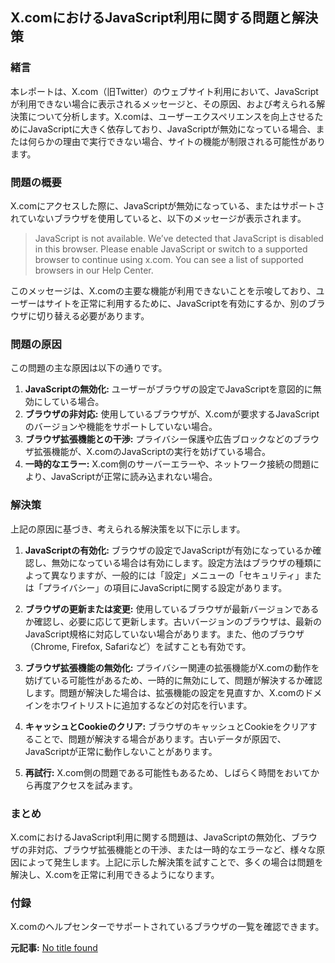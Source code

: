 ## X.comにおけるJavaScript利用に関する問題と解決策

### 緒言

本レポートは、X.com（旧Twitter）のウェブサイト利用において、JavaScriptが利用できない場合に表示されるメッセージと、その原因、および考えられる解決策について分析します。X.comは、ユーザーエクスペリエンスを向上させるためにJavaScriptに大きく依存しており、JavaScriptが無効になっている場合、または何らかの理由で実行できない場合、サイトの機能が制限される可能性があります。

### 問題の概要

X.comにアクセスした際に、JavaScriptが無効になっている、またはサポートされていないブラウザを使用していると、以下のメッセージが表示されます。

> JavaScript is not available. We’ve detected that JavaScript is disabled in this browser. Please enable JavaScript or switch to a supported browser to continue using x.com. You can see a list of supported browsers in our Help Center.

このメッセージは、X.comの主要な機能が利用できないことを示唆しており、ユーザーはサイトを正常に利用するために、JavaScriptを有効にするか、別のブラウザに切り替える必要があります。

### 問題の原因

この問題の主な原因は以下の通りです。

1. **JavaScriptの無効化:** ユーザーがブラウザの設定でJavaScriptを意図的に無効にしている場合。
2. **ブラウザの非対応:** 使用しているブラウザが、X.comが要求するJavaScriptのバージョンや機能をサポートしていない場合。
3. **ブラウザ拡張機能との干渉:** プライバシー保護や広告ブロックなどのブラウザ拡張機能が、X.comのJavaScriptの実行を妨げている場合。
4. **一時的なエラー:** X.com側のサーバーエラーや、ネットワーク接続の問題により、JavaScriptが正常に読み込まれない場合。

### 解決策

上記の原因に基づき、考えられる解決策を以下に示します。

1. **JavaScriptの有効化:** ブラウザの設定でJavaScriptが有効になっているか確認し、無効になっている場合は有効にします。設定方法はブラウザの種類によって異なりますが、一般的には「設定」メニューの「セキュリティ」または「プライバシー」の項目にJavaScriptに関する設定があります。

2. **ブラウザの更新または変更:** 使用しているブラウザが最新バージョンであるか確認し、必要に応じて更新します。古いバージョンのブラウザは、最新のJavaScript規格に対応していない場合があります。また、他のブラウザ（Chrome, Firefox, Safariなど）を試すことも有効です。

3. **ブラウザ拡張機能の無効化:** プライバシー関連の拡張機能がX.comの動作を妨げている可能性があるため、一時的に無効にして、問題が解決するか確認します。問題が解決した場合は、拡張機能の設定を見直すか、X.comのドメインをホワイトリストに追加するなどの対応を行います。

4. **キャッシュとCookieのクリア:** ブラウザのキャッシュとCookieをクリアすることで、問題が解決する場合があります。古いデータが原因で、JavaScriptが正常に動作しないことがあります。

5. **再試行:** X.com側の問題である可能性もあるため、しばらく時間をおいてから再度アクセスを試みます。

### まとめ

X.comにおけるJavaScript利用に関する問題は、JavaScriptの無効化、ブラウザの非対応、ブラウザ拡張機能との干渉、または一時的なエラーなど、様々な原因によって発生します。上記に示した解決策を試すことで、多くの場合は問題を解決し、X.comを正常に利用できるようになります。

### 付録

X.comのヘルプセンターでサポートされているブラウザの一覧を確認できます。


**元記事:** [No title found](https://x.com/iko_yo_trip/status/1909527887528751392)
